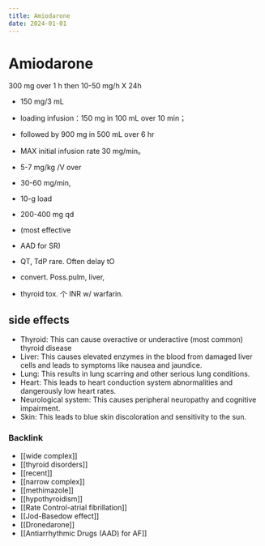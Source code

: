 ```yaml
---
title: Amiodarone
date: 2024-01-01
---
```

# Amiodarone

300 mg over 1 h then 10-50 mg/h X 24h

* 150 mg/3 mL
* loading infusion：150 mg in 100 mL over 10 min；
* followed by 900 mg in 500 mL over 6 hr
* MAX initial infusion rate 30 mg/min。

* 5-7 mg/kg /V over
* 30-60 mg/min,
* 10-g load

* 200-400 mg qd
* (most effective
* AAD for SR)

* QT, TdP rare. Often delay tO
* convert. Poss.pulm, liver,
* thyroid tox. 个 INR w/ warfarin.

## side effects
* Thyroid: This can cause overactive or underactive (most common) thyroid disease
* Liver: This causes elevated enzymes in the blood from damaged liver cells and leads to symptoms like nausea and jaundice.
* Lung: This results in lung scarring and other serious lung conditions.
* Heart: This leads to heart conduction system abnormalities and dangerously low heart rates.
* Neurological system: This causes peripheral neuropathy and cognitive impairment.
* Skin: This leads to blue skin discoloration and sensitivity to the sun.


### Backlink

- [[wide complex]] 
- [[thyroid disorders]] 
- [[recent]] 
- [[narrow complex]] 
- [[methimazole]] 
- [[hypothyroidism]] 
- [[Rate Control-atrial fibrillation]] 
- [[Jod-Basedow effect]] 
- [[Dronedarone]] 
- [[Antiarrhythmic Drugs (AAD) for AF]] 
